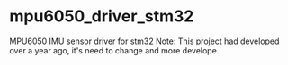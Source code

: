 # mpu6050_driver_stm32
MPU6050 IMU sensor driver for stm32
Note: This project had developed over a year ago, it's need to change and more develope.
